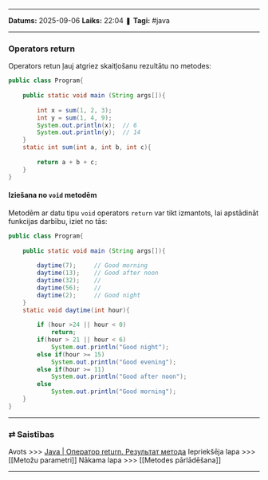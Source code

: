 ___

**Datums:** 2025-09-06
**Laiks:** 22:04
❚ **Tagi:** #java 

---
### Operators return

Operators retun ļauj atgriez skaitļošanu rezultātu no metodes:

```java
public class Program{
      
    public static void main (String args[]){
          
        int x = sum(1, 2, 3);
        int y = sum(1, 4, 9);
        System.out.println(x);  // 6
        System.out.println(y);  // 14
    }
    static int sum(int a, int b, int c){
         
        return a + b + c;
    }
}
```

#### Iziešana no `void` metodēm

Metodēm ar datu tipu `void` operators `return` var tikt izmantots, lai apstādināt funkcijas darbību, iziet no tās:

```java
public class Program{
      
    public static void main (String args[]){
          
        daytime(7);     // Good morning
        daytime(13);    // Good after noon
        daytime(32);    // 
        daytime(56);    // 
        daytime(2);     // Good night
    }
    static void daytime(int hour){
         
        if (hour >24 || hour < 0)
            return;
        if(hour > 21 || hour < 6)
            System.out.println("Good night");
        else if(hour >= 15)
            System.out.println("Good evening");
        else if(hour >= 11)
            System.out.println("Good after noon");
        else
            System.out.println("Good morning");
    }
}
```

---
### ⇄ Saistības

Avots >>> [Java \| Оператор return. Результат метода](https://metanit.com/java/tutorial/2.17.php)
Iepriekšēja lapa >>> [[Metožu parametri]]
Nākama lapa >>> [[Metodes pārlādēšana]]

---